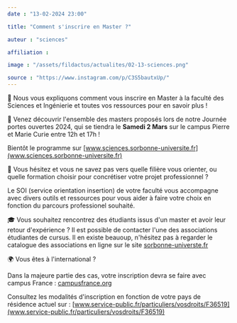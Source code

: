```yaml
---
date : "13-02-2024 23:00"

title: "Comment s'inscrire en Master ?"

auteur : "sciences" 

affiliation : 

image : "/assets/fildactus/actualites/02-13-sciences.png"

source : "https://www.instagram.com/p/C3S5bautxUp/"
---
```


🏢 Nous vous expliquons comment vous inscrire en Master à la faculté des Sciences et Ingénierie et toutes vos ressources pour en savoir plus !

🚀 Venez découvrir l'ensemble des masters proposés lors de notre Journée portes ouvertes 2024, qui se tiendra le __Samedi 2 Mars__ sur le campus Pierre et Marie Curie entre 12h et 17h !

Bientôt le programme sur [www.sciences.sorbonne-universite.fr](www.sciences.sorbonne-universite.fr)

💫 Vous hésitez et vous ne savez pas vers quelle filière vous orienter, ou quelle formation choisir pour concrétiser votre projet professionnel ?

Le SOI (service orientation insertion) de votre faculté vous accompagne avec divers outils et ressources pour vous aider à faire votre choix en fonction du parcours professionel souhaité.

🎓 Vous souhaitez rencontrez des étudiants issus d'un master et avoir leur retour d'expérience ? Il est possible de contacter l'une des associations étudiantes de cursus. Il en existe beauoup, n'hésitez pas à regarder le catalogue des associations en ligne sur le site [sorbonne-universte.fr](sorbonne-universte.fr)

🌍 Vous êtes à l'international ?

Dans la majeure partie des cas, votre inscription devra se faire avec campus France : [campusfrance.org](campusfrance.org)

Consultez les modalités d'inscription en fonction de votre pays de résidence actuel sur : [www.service-public.fr/particuliers/vosdroits/F36519](www.service-public.fr/particuliers/vosdroits/F36519)
